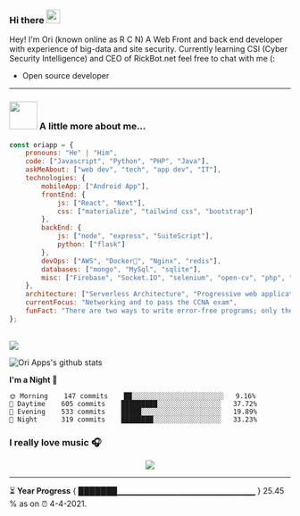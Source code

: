 ### Hi there <a href="https://www.gautamkrishnar.com/"><img src="https://media.giphy.com/media/hvRJCLFzcasrR4ia7z/giphy.gif" width="25px"></a>

Hey! I'm Ori (known online as R C N) A Web Front and back end developer with experience of big-data and site security. Currently learning CSI (Cyber Security Intelligence) and CEO of RickBot.net feel free to chat with me (:

* Open source developer

<hr>


### <img src="https://media.giphy.com/media/VgCDAzcKvsR6OM0uWg/giphy.gif" width="50"> A little more about me...  

```javascript
const oriapp = {
    pronouns: "He" | "Him",
    code: ["Javascript", "Python", "PHP", "Java"],
    askMeAbout: ["web dev", "tech", "app dev", "IT"],
    technologies: {
        mobileApp: ["Android App"],
        frontEnd: {
            js: ["React", "Next"],
            css: ["materialize", "tailwind css", "bootstrap"]
        },
        backEnd: {
            js: ["node", "express", "SuiteScript"],
            python: ["flask"]
        },
        devOps: ["AWS", "Docker🐳", "Nginx", "redis"],
        databases: ["mongo", "MySql", "sqlite"],
        misc: ["Firebase", "Socket.IO", "selenium", "open-cv", "php", "SuiteApp", "discord.js", "discord.py"]
    },
    architecture: ["Serverless Architecture", "Progressive web applications", "Single page applications"],
    currentFocus: "Networking and to pass the CCNA exam",
    funFact: "There are two ways to write error-free programs; only the third one works"
};
```

<br>

  <img alig src="https://github-profile-trophy.vercel.app/?username=oriapp&column=6&rank=SSS,SS,S,AAA,AA,A,B,C" />


![Ori Apps's github stats](https://github-readme-stats.vercel.app/api?username=oriapp&include_all_commits&show_icons=true&theme=tokyonight)
<br>



**I'm a Night 🦉** 

```text
🌞 Morning    147 commits    ██░░░░░░░░░░░░░░░░░░░░░░░   9.16%
🌆 Daytime    605 commits    █████████░░░░░░░░░░░░░░░░   37.72%
🌃 Evening    533 commits    █████░░░░░░░░░░░░░░░░░░░░   19.89%
🌙 Night      319 commits    ████████░░░░░░░░░░░░░░░░░   33.23%

```


### I really love music 🎧

<!-- [<img src="https://now-playing-codestackr.vercel.app/api/spotify-playing" alt="codeSTACKr Spotify Playing" width="350" />](https://open.spotify.com/user/0dp39s47id0daot408xhnrn0g) -->

<p align="center">
  <a href="https://open.spotify.com/user/0dp39s47id0daot408xhnrn0g">
    <!-- Music bars move to the beat and are colored based on the track's happiness, danceability and energy! -->
    <img src="https://andyruwruw.vercel.app/api/now-playing">
  </a>
</p>

<hr>

⏳ **Year Progress** { ███████▁▁▁▁▁▁▁▁▁▁▁▁▁▁▁▁▁▁▁▁▁▁▁ } 25.45 % as on ⏰ 4-4-2021.

